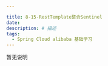 ```yaml
---

title: 8-15-RestTemplate整合Sentinel
date: 
description: # 描述
tags: 
  - Spring Cloud alibaba 基础学习
---
```


暂无说明

<!-- more -->


